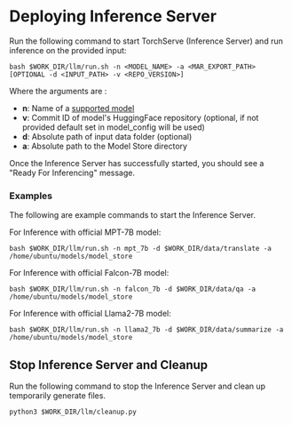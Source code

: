 # Deploying Inference Server

Run the following command to start TorchServe (Inference Server) and run inference on the provided input:
```
bash $WORK_DIR/llm/run.sh -n <MODEL_NAME> -a <MAR_EXPORT_PATH> [OPTIONAL -d <INPUT_PATH> -v <REPO_VERSION>]
```
Where the arguments are :

- **n**:    Name of a [supported model](supported_models.md)
- **v**:    Commit ID of model's HuggingFace repository (optional, if not provided default set in model_config will be used)
- **d**:    Absolute path of input data folder (optional)
- **a**:    Absolute path to the Model Store directory

Once the Inference Server has successfully started, you should see a "Ready For Inferencing" message.

### Examples
The following are example commands to start the Inference Server.

For Inference with official MPT-7B model:
```
bash $WORK_DIR/llm/run.sh -n mpt_7b -d $WORK_DIR/data/translate -a /home/ubuntu/models/model_store
```
For Inference with official Falcon-7B model:
```
bash $WORK_DIR/llm/run.sh -n falcon_7b -d $WORK_DIR/data/qa -a /home/ubuntu/models/model_store
```
For Inference with official Llama2-7B model:
```
bash $WORK_DIR/llm/run.sh -n llama2_7b -d $WORK_DIR/data/summarize -a /home/ubuntu/models/model_store
```

## Stop Inference Server and Cleanup
Run the following command to stop the Inference Server and clean up temporarily generate files.
```
python3 $WORK_DIR/llm/cleanup.py
```
